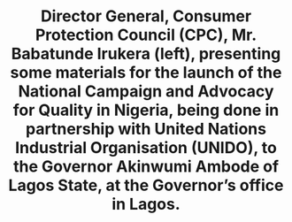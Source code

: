 ---
title: "Director General, Consumer Protection Council (CPC), Mr.  Babatunde Irukera (left), presenting some materials for the launch of the  National Campaign and Advocacy for Quality in Nigeria, being done in partnership with United Nations Industrial Organisation (UNIDO), to the Governor Akinwumi Ambode of Lagos State, at the Governor’s office  in Lagos."
image: /uploads/lagos-quality-02.jpg
dimensions: 1012x675
---